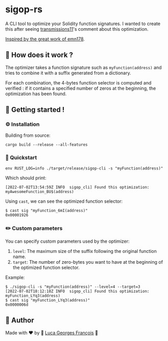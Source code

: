 # sigop-rs

A CLI tool to optimize your Solidity function signatures. I wanted to create this after seeing
[transmissions11](https://github.com/transmissions11)'s comment about this optimization.

[Inspired by the great work of emn178](https://github.com/emn178/solidity-optimize-name).

## 🧪 How does it work ?

The optimizer takes a function signature such as `myFunction(address)` and tries to combine it with
a suffix generated from a dictionary.

For each combination, the 4-bytes function selector is computed and verified : if it contains a
specified number of zeros at the beginning, the optimization has been found.

## 🚀 Getting started !

### ⚙️ Installation

Building from source:
```shell
cargo build --release --all-features
```

### 🏁 Quickstart

```shell
env RUST_LOG=info ./target/release/sigop-cli -s "myFunction(address)"
```

Which should print:
```shell
[2022-07-02T13:54:59Z INFO  sigop_cli] Found this optimization: myAwesomeFunction_BU$(address)
```

Using `cast`, we can see the optimized function selector:
```shell
$ cast sig "myFunction_6mI(address)"
0x00001926
```

### ✏️ Custom parameters

You can specify custom parameters used by the optimizer:
1. `level`: The maximum size of the suffix following the original function name.
2. `target`: The number of zero-bytes you want to have at the beginning of the optimized function
selector.

Example:
```shell
$ ./sigop-cli -s "myFunction(address)" --level=4 --target=3
[2022-07-02T18:12:18Z INFO  sigop_cli] Found this optimization: myFunction_LYq3(address)
$ cast sig "myFunction_LYq3(address)"
0x0000006d
```

## 🤖 Author

Made with ❤️ by 🤖 [Luca Georges François](https://github.com/0xpanoramix) 🤖
